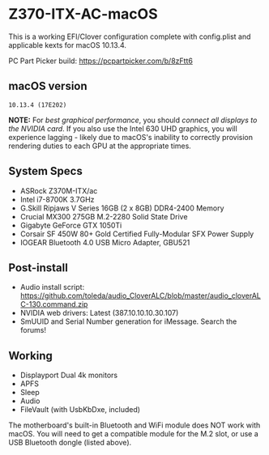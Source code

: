 # Z370-ITX-AC-macOS
This is a working EFI/Clover configuration complete with config.plist and applicable kexts for macOS 10.13.4.

PC Part Picker build: https://pcpartpicker.com/b/8zFtt6

## macOS version
`10.13.4 (17E202)`

**NOTE:** For *best graphical performance*, you should *connect all displays to
the NVIDIA card*. If you also use the Intel 630 UHD graphics, you will experience
lagging - likely due to macOS's inability to correctly provision rendering
duties to each GPU at the appropriate times.

## System Specs
* ASRock Z370M-ITX/ac
* Intel i7-8700K 3.7GHz
* G.Skill Ripjaws V Series 16GB (2 x 8GB) DDR4-2400 Memory
* Crucial MX300 275GB M.2-2280 Solid State Drive
* Gigabyte GeForce GTX 1050Ti
* Corsair SF 450W 80+ Gold Certified Fully-Modular SFX Power Supply
* IOGEAR Bluetooth 4.0 USB Micro Adapter, GBU521

## Post-install
* Audio install script: https://github.com/toleda/audio_CloverALC/blob/master/audio_cloverALC-130.command.zip
* NVIDIA web drivers: Latest (387.10.10.10.30.107)
* SmUUID and Serial Number generation for iMessage. Search the forums!

## Working
* Displayport Dual 4k monitors
* APFS
* Sleep
* Audio
* FileVault (with UsbKbDxe, included)

The motherboard's built-in Bluetooth and WiFi module does NOT work with macOS.
You will need to get a compatible module for the M.2 slot, or use a USB
Bluetooth dongle (listed above).
